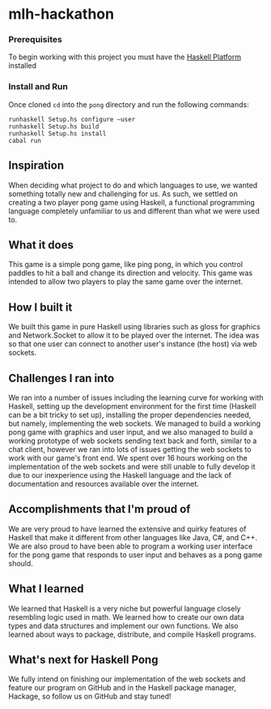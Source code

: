 # mlh-hackathon

### Prerequisites

To begin working with this project you must have the [Haskell Platform](https://www.haskell.org/platform/) installed

### Install and Run

Once cloned `cd` into the `pong` directory and run the following commands:

```
runhaskell Setup.hs configure —user
runhaskell Setup.hs build
runhaskell Setup.hs install
cabal run
```

## Inspiration

When deciding what project to do and which languages to use, we wanted something totally new and challenging for us. As such, we settled on creating a two player pong game using Haskell, a functional programming language completely unfamiliar to us and different than what we were used to.

## What it does

This game is a simple pong game, like ping pong, in which you control paddles to hit a ball and change its direction and velocity. This game was intended to allow two players to play the same game over the internet.

## How I built it

We built this game in pure Haskell using libraries such as gloss for graphics and Network.Socket to allow it to be played over the internet. The idea was so that one user can connect to another user's instance (the host) via web sockets.

## Challenges I ran into

We ran into a number of issues including the learning curve for working with Haskell, setting up the development environment for the first time (Haskell can be a bit tricky to set up), installing the proper dependencies needed, but namely, implementing the web sockets. We managed to build a working pong game with graphics and user input, and we also managed to build a working prototype of web sockets sending text back and forth, similar to a chat client, however we ran into lots of issues getting the web sockets to work with our game's front end. We spent over 16 hours working on the implementation of the web sockets and were still unable to fully develop it due to our inexperience using the Haskell language and the lack of documentation and resources available over the internet.

## Accomplishments that I'm proud of

We are very proud to have learned the extensive and quirky features of Haskell that make it different from other languages like Java, C#, and C++. We are also proud to have been able to program a working user interface for the pong game that responds to user input and behaves as a pong game should.

## What I learned

We learned that Haskell is a very niche but powerful language closely resembling logic used in math. We learned how to create our own data types and data structures and implement our own functions. We also learned about ways to package, distribute, and compile Haskell programs.

## What's next for Haskell Pong

We fully intend on finishing our implementation of the web sockets and feature our program on GitHub and in the Haskell package manager, Hackage, so follow us on GitHub and stay tuned!
